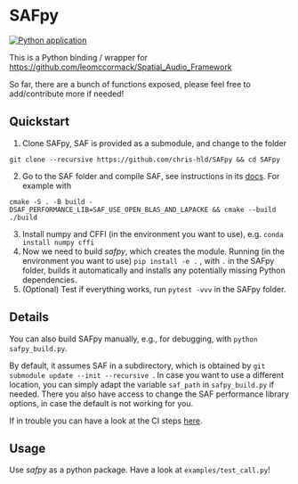 # SAFpy

[![Python application](https://github.com/chris-hld/SAFpy/actions/workflows/python-safpy.yml/badge.svg)](https://github.com/chris-hld/SAFpy/actions/workflows/python-safpy.yml)

This is a Python binding / wrapper for
https://github.com/leomccormack/Spatial_Audio_Framework

So far, there are a bunch of functions exposed, please feel free to 
add/contribute more if needed!


Quickstart
---
1. Clone SAFpy, SAF is provided as a submodule, and change to the folder

```git clone --recursive https://github.com/chris-hld/SAFpy && cd SAFpy```

2. Go to the SAF folder and compile SAF, see instructions in its [docs](https://github.com/leomccormack/Spatial_Audio_Framework/blob/master/README.md). 
For example with

```cmake -S . -B build -DSAF_PERFORMANCE_LIB=SAF_USE_OPEN_BLAS_AND_LAPACKE && cmake --build ./build```

3. Install numpy and CFFI (in the environment you want to use), e.g. `conda install numpy cffi`
4. Now we need to build *safpy*, which creates the module. 
Running (in the environment you want to use) `pip install -e .` , with `.` in the SAFpy folder, builds it automatically and installs any potentially missing Python dependencies.
6. (Optional) Test if everything works, run `pytest -vvv` in the SAFpy folder.


Details
---
You can also build SAFpy manually, e.g., for debugging, with 
`python safpy_build.py`.

By default, it assumes SAF in a subdirectory, which is obtained by `git submodule update --init --recursive `. 
In case you want to use a different location, you can simply adapt the variable `saf_path` in `safpy_build.py` if needed.
There you also have access to change the SAF performance library options, in case the default is not working for you.

If in trouble you can have a look at the CI steps [here](https://github.com/chris-hld/SAFpy/blob/master/.github/workflows/python-safpy.yml).

Usage
---
Use *safpy* as a python package.
Have a look at `examples/test_call.py`!
